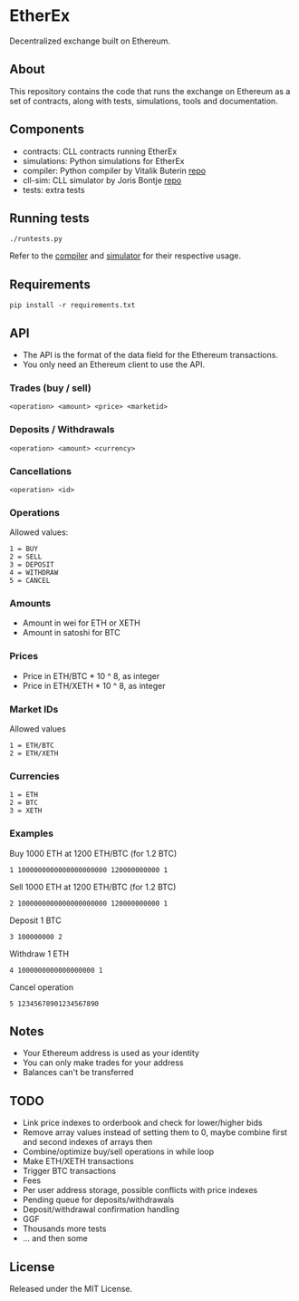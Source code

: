 EtherEx
=======

Decentralized exchange built on Ethereum.


About
-----

This repository contains the code that runs the exchange on Ethereum as a set of contracts, along with tests, simulations, tools and documentation.


Components
----------

* contracts: CLL contracts running EtherEx
* simulations: Python simulations for EtherEx
* compiler: Python compiler by Vitalik Buterin [repo](https://github.com/ethereum/compiler)
* cll-sim: CLL simulator by Joris Bontje [repo](https://github.com/jorisbontje/cll-sim)
* tests: extra tests


Running tests
-------------
```
./runtests.py
```

Refer to the [compiler](https://github.com/ethereum/compiler) and [simulator](https://github.com/jorisbontje/cll-sim) for their respective usage.


Requirements
------------
```
pip install -r requirements.txt
```


API
---
* The API is the format of the data field for the Ethereum transactions.
* You only need an Ethereum client to use the API.

### Trades (buy / sell)
```
<operation> <amount> <price> <marketid>
```

### Deposits / Withdrawals
```
<operation> <amount> <currency>
```

### Cancellations
```
<operation> <id>
```

### Operations
Allowed values:
```
1 = BUY
2 = SELL
3 = DEPOSIT
4 = WITHDRAW
5 = CANCEL
```

### Amounts
* Amount in wei for ETH or XETH
* Amount in satoshi for BTC

### Prices
* Price in ETH/BTC * 10 ^ 8, as integer
* Price in ETH/XETH * 10 ^ 8, as integer

### Market IDs
Allowed values
```
1 = ETH/BTC
2 = ETH/XETH
```

### Currencies
```
1 = ETH
2 = BTC
3 = XETH
```

### Examples
Buy 1000 ETH at 1200 ETH/BTC (for 1.2 BTC)
```
1 1000000000000000000000 120000000000 1
```

Sell 1000 ETH at 1200 ETH/BTC (for 1.2 BTC)
```
2 1000000000000000000000 120000000000 1
```

Deposit 1 BTC
```
3 100000000 2
```

Withdraw 1 ETH
```
4 1000000000000000000 1
```

Cancel operation
```
5 12345678901234567890
```


Notes
-----
* Your Ethereum address is used as your identity
* You can only make trades for your address
* Balances can't be transferred


TODO
----
* Link price indexes to orderbook and check for lower/higher bids
* Remove array values instead of setting them to 0, maybe combine first and second indexes of arrays then
* Combine/optimize buy/sell operations in while loop
* Make ETH/XETH transactions
* Trigger BTC transactions
* Fees
* Per user address storage, possible conflicts with price indexes
* Pending queue for deposits/withdrawals
* Deposit/withdrawal confirmation handling
* GGF
* Thousands more tests
* ... and then some


## License

Released under the MIT License.
